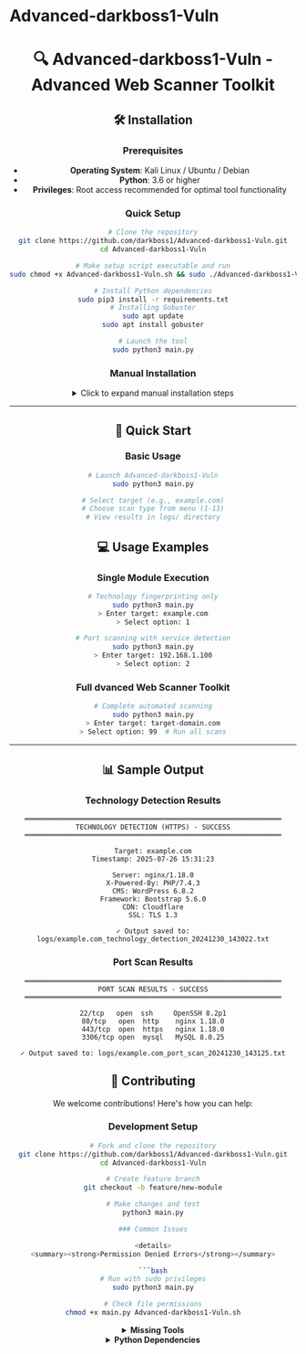 # Advanced-darkboss1-Vuln
<div align="center">

# 🔍 Advanced-darkboss1-Vuln - Advanced Web Scanner Toolkit

## 🛠️ Installation

### Prerequisites

- **Operating System**: Kali Linux / Ubuntu / Debian
- **Python**: 3.6 or higher
- **Privileges**: Root access recommended for optimal tool functionality

### Quick Setup

```bash
# Clone the repository
git clone https://github.com/darkboss1/Advanced-darkboss1-Vuln.git
cd Advanced-darkboss1-Vuln

# Make setup script executable and run
sudo chmod +x Advanced-darkboss1-Vuln.sh && sudo ./Advanced-darkboss1-Vuln.sh

# Install Python dependencies
sudo pip3 install -r requirements.txt
# Installing Gobuster
sudo apt update
sudo apt install gobuster

# Launch the tool
sudo python3 main.py
```

### Manual Installation

<details>
<summary>Click to expand manual installation steps</summary>

```bash
# Update system packages
sudo apt update && sudo apt upgrade -y

# Install security tools
sudo apt install -y nmap whatweb dirb gobuster nikto sslscan \
                    wpscan sqlmap theharvester cewl curl dig \
                    whois openssl python3-pip

# Install Python requirements
pip3 install colorama requests beautifulsoup4 urllib3 certifi lxml

# Set permissions
chmod +x main.py
```

</details>

---

## 🚀 Quick Start

### Basic Usage

```bash
# Launch Advanced-darkboss1-Vuln
sudo python3 main.py

# Select target (e.g., example.com)
# Choose scan type from menu (1-11)
# View results in logs/ directory
```

## 💻 Usage Examples

### Single Module Execution

```bash
# Technology fingerprinting only
sudo python3 main.py
> Enter target: example.com
> Select option: 1

# Port scanning with service detection
sudo python3 main.py
> Enter target: 192.168.1.100
> Select option: 2
```

### Full dvanced Web Scanner Toolkit

```bash
# Complete automated scanning
sudo python3 main.py
> Enter target: target-domain.com
> Select option: 99  # Run all scans
```

---

## 📊 Sample Output

### Technology Detection Results
```
═══════════════════════════════════════════════════════════════
TECHNOLOGY DETECTION (HTTPS) - SUCCESS
═══════════════════════════════════════════════════════════════

Target: example.com
Timestamp: 2025-07-26 15:31:23

Server: nginx/1.18.0
X-Powered-By: PHP/7.4.3
CMS: WordPress 6.8.2
Framework: Bootstrap 5.6.0
CDN: Cloudflare
SSL: TLS 1.3

✓ Output saved to: logs/example.com_technology_detection_20241230_143022.txt
```

### Port Scan Results
```
═══════════════════════════════════════════════════════════════
PORT SCAN RESULTS - SUCCESS
═══════════════════════════════════════════════════════════════

22/tcp   open  ssh     OpenSSH 8.2p1
80/tcp   open  http    nginx 1.18.0
443/tcp  open  https   nginx 1.18.0
3306/tcp open  mysql   MySQL 8.0.25

✓ Output saved to: logs/example.com_port_scan_20241230_143125.txt
```

## 🤝 Contributing

We welcome contributions! Here's how you can help:

### Development Setup

```bash
# Fork and clone the repository
git clone https://github.com/darkboss1/Advanced-darkboss1-Vuln.git
cd Advanced-darkboss1-Vuln

# Create feature branch
git checkout -b feature/new-module

# Make changes and test
python3 main.py

### Common Issues

<details>
<summary><strong>Permission Denied Errors</strong></summary>

```bash
# Run with sudo privileges
sudo python3 main.py

# Check file permissions
chmod +x main.py Advanced-darkboss1-Vuln.sh
```

</details>

<details>
<summary><strong>Missing Tools</strong></summary>

```bash
# Reinstall tools manually
sudo apt install nmap nikto sqlmap wpscan

# Check tool availability
which nmap
which nikto
```

</details>

<details>
<summary><strong>Python Dependencies</strong></summary>

```bash
# Reinstall requirements
pip3 install -r requirements.txt --force-reinstall

# Check Python version
python3 --version  # Should be 3.6+
```



## 📞 Support & Contact

<div align="center">

[![Portfolio](https://img.shields.io/badge/Portfolio-FF5722?style=flat&logo=todoist&logoColor=white)](https://serialkey.top)
[![Email](https://img.shields.io/badge/Email-D14836?style=flat&logo=gmail&logoColor=white)](mailto:chowdhuryethicalhacker@gmail.com)

**Made with ❤️ by the Black-hat Hacker darkboss1**

</div>

---

<div align="center">

**⭐ Star this repository if you find it useful!**

*Advanced-darkboss1-Vuln - Making Scanner accessible for everyone*

</div>
